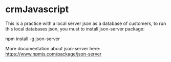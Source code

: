 # crmJavascript
 This is a practice with a local server json as a database of customers, to run this local databases json, you must to install json-server package:

 npm install -g json-server

 More documentation about json-server here: https://www.npmjs.com/package/json-server


